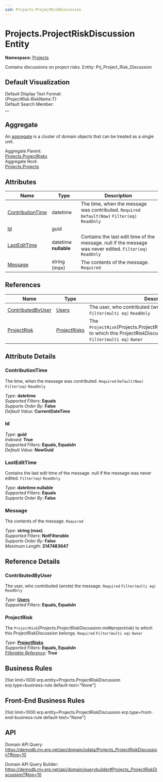 ```yaml
---
uid: Projects.ProjectRiskDiscussion
---
```

# Projects.ProjectRiskDiscussion Entity

**Namespace:** [Projects](Projects.md)  

Contains discussions on project risks. Entity: Prj_Project_Risk_Discussion

## Default Visualization
Default Display Text Format:  
_{ProjectRisk.RiskName:T}_  
Default Search Member:  
__  

## Aggregate
An [aggregate](https://docs.erp.net/tech/advanced/concepts/aggregates.html) is a cluster of domain objects that can be treated as a single unit.  

Aggregate Parent:  
[Projects.ProjectRisks](Projects.ProjectRisks.md)  
Aggregate Root:  
[Projects.Projects](Projects.Projects.md)  

## Attributes

| Name | Type | Description |
| ---- | ---- | --- |
| [ContributionTime](Projects.ProjectRiskDiscussion.md#contributiontime) | datetime | The time, when the message was contributed. `Required` `Default(Now)` `Filter(eq)` `ReadOnly` 
| [Id](Projects.ProjectRiskDiscussion.md#id) | guid |  
| [LastEditTime](Projects.ProjectRiskDiscussion.md#lastedittime) | datetime __nullable__ | Contains the last edit time of the message. null if the message was never edited. `Filter(eq)` `ReadOnly` 
| [Message](Projects.ProjectRiskDiscussion.md#message) | string (max) | The contents of the message. `Required` 

## References

| Name | Type | Description |
| ---- | ---- | --- |
| [ContributedByUser](Projects.ProjectRiskDiscussion.md#contributedbyuser) | [Users](Systems.Security.Users.md) | The user, who contributed (wrote) the message. `Required` `Filter(multi eq)` `ReadOnly` |
| [ProjectRisk](Projects.ProjectRiskDiscussion.md#projectrisk) | [ProjectRisks](Projects.ProjectRisks.md) | The `ProjectRisk`(Projects.ProjectRiskDiscussion.md#projectrisk) to which this ProjectRiskDiscussion belongs. `Required` `Filter(multi eq)` `Owner` |


## Attribute Details

### ContributionTime

The time, when the message was contributed. `Required` `Default(Now)` `Filter(eq)` `ReadOnly`

_Type_: **datetime**  
_Supported Filters_: **Equals**  
_Supports Order By_: **False**  
_Default Value_: **CurrentDateTime**  

### Id

_Type_: **guid**  
_Indexed_: **True**  
_Supported Filters_: **Equals, EqualsIn**  
_Default Value_: **NewGuid**  

### LastEditTime

Contains the last edit time of the message. null if the message was never edited. `Filter(eq)` `ReadOnly`

_Type_: **datetime __nullable__**  
_Supported Filters_: **Equals**  
_Supports Order By_: **False**  

### Message

The contents of the message. `Required`

_Type_: **string (max)**  
_Supported Filters_: **NotFilterable**  
_Supports Order By_: **False**  
_Maximum Length_: **2147483647**  


## Reference Details

### ContributedByUser

The user, who contributed (wrote) the message. `Required` `Filter(multi eq)` `ReadOnly`

_Type_: **[Users](Systems.Security.Users.md)**  
_Supported Filters_: **Equals, EqualsIn**  

### ProjectRisk

The `ProjectRisk`(Projects.ProjectRiskDiscussion.md#projectrisk) to which this ProjectRiskDiscussion belongs. `Required` `Filter(multi eq)` `Owner`

_Type_: **[ProjectRisks](Projects.ProjectRisks.md)**  
_Supported Filters_: **Equals, EqualsIn**  
_[Filterable Reference](https://docs.erp.net/dev/domain-api/filterable-references.html)_: **True**  



## Business Rules

[!list limit=1000 erp.entity=Projects.ProjectRiskDiscussion erp.type=business-rule default-text="None"]

## Front-End Business Rules

[!list limit=1000 erp.entity=Projects.ProjectRiskDiscussion erp.type=front-end-business-rule default-text="None"]

## API

Domain API Query:
<https://demodb.my.erp.net/api/domain/odata/Projects_ProjectRiskDiscussion?$top=10>

Domain API Query Builder:
<https://demodb.my.erp.net/api/domain/querybuilder#Projects_ProjectRiskDiscussion?$top=10>

